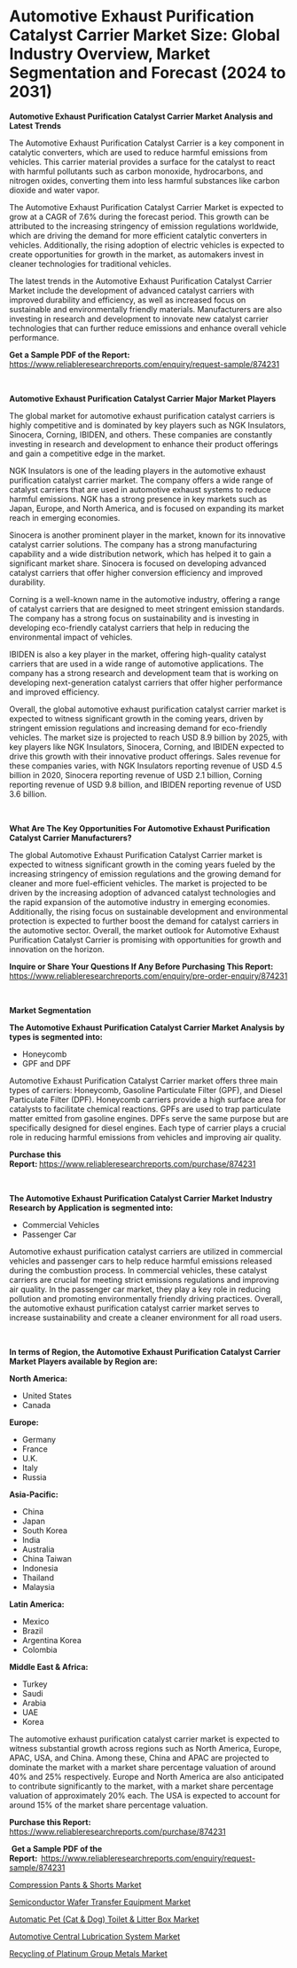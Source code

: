<p><h1>Automotive Exhaust Purification Catalyst Carrier Market Size: Global Industry Overview, Market Segmentation and Forecast (2024 to 2031)</h1></p><p><strong>Automotive Exhaust Purification Catalyst Carrier Market Analysis and Latest Trends</strong></p>
<p><p>The Automotive Exhaust Purification Catalyst Carrier is a key component in catalytic converters, which are used to reduce harmful emissions from vehicles. This carrier material provides a surface for the catalyst to react with harmful pollutants such as carbon monoxide, hydrocarbons, and nitrogen oxides, converting them into less harmful substances like carbon dioxide and water vapor.</p><p>The Automotive Exhaust Purification Catalyst Carrier Market is expected to grow at a CAGR of 7.6% during the forecast period. This growth can be attributed to the increasing stringency of emission regulations worldwide, which are driving the demand for more efficient catalytic converters in vehicles. Additionally, the rising adoption of electric vehicles is expected to create opportunities for growth in the market, as automakers invest in cleaner technologies for traditional vehicles.</p><p>The latest trends in the Automotive Exhaust Purification Catalyst Carrier Market include the development of advanced catalyst carriers with improved durability and efficiency, as well as increased focus on sustainable and environmentally friendly materials. Manufacturers are also investing in research and development to innovate new catalyst carrier technologies that can further reduce emissions and enhance overall vehicle performance.</p></p>
<p><strong>Get a Sample PDF of the Report:&nbsp;</strong> <a href="https://www.reliableresearchreports.com/enquiry/request-sample/874231">https://www.reliableresearchreports.com/enquiry/request-sample/874231</a></p>
<p>&nbsp;</p>
<p><strong>Automotive Exhaust Purification Catalyst Carrier Major Market Players</strong></p>
<p><p>The global market for automotive exhaust purification catalyst carriers is highly competitive and is dominated by key players such as NGK Insulators, Sinocera, Corning, IBIDEN, and others. These companies are constantly investing in research and development to enhance their product offerings and gain a competitive edge in the market.</p><p>NGK Insulators is one of the leading players in the automotive exhaust purification catalyst carrier market. The company offers a wide range of catalyst carriers that are used in automotive exhaust systems to reduce harmful emissions. NGK has a strong presence in key markets such as Japan, Europe, and North America, and is focused on expanding its market reach in emerging economies.</p><p>Sinocera is another prominent player in the market, known for its innovative catalyst carrier solutions. The company has a strong manufacturing capability and a wide distribution network, which has helped it to gain a significant market share. Sinocera is focused on developing advanced catalyst carriers that offer higher conversion efficiency and improved durability.</p><p>Corning is a well-known name in the automotive industry, offering a range of catalyst carriers that are designed to meet stringent emission standards. The company has a strong focus on sustainability and is investing in developing eco-friendly catalyst carriers that help in reducing the environmental impact of vehicles.</p><p>IBIDEN is also a key player in the market, offering high-quality catalyst carriers that are used in a wide range of automotive applications. The company has a strong research and development team that is working on developing next-generation catalyst carriers that offer higher performance and improved efficiency.</p><p>Overall, the global automotive exhaust purification catalyst carrier market is expected to witness significant growth in the coming years, driven by stringent emission regulations and increasing demand for eco-friendly vehicles. The market size is projected to reach USD 8.9 billion by 2025, with key players like NGK Insulators, Sinocera, Corning, and IBIDEN expected to drive this growth with their innovative product offerings. Sales revenue for these companies varies, with NGK Insulators reporting revenue of USD 4.5 billion in 2020, Sinocera reporting revenue of USD 2.1 billion, Corning reporting revenue of USD 9.8 billion, and IBIDEN reporting revenue of USD 3.6 billion.</p></p>
<p>&nbsp;</p>
<p><strong>What Are The Key Opportunities For Automotive Exhaust Purification Catalyst Carrier Manufacturers?</strong></p>
<p><p>The global Automotive Exhaust Purification Catalyst Carrier market is expected to witness significant growth in the coming years fueled by the increasing stringency of emission regulations and the growing demand for cleaner and more fuel-efficient vehicles. The market is projected to be driven by the increasing adoption of advanced catalyst technologies and the rapid expansion of the automotive industry in emerging economies. Additionally, the rising focus on sustainable development and environmental protection is expected to further boost the demand for catalyst carriers in the automotive sector. Overall, the market outlook for Automotive Exhaust Purification Catalyst Carrier is promising with opportunities for growth and innovation on the horizon.</p></p>
<p><strong>Inquire or Share Your Questions If Any Before Purchasing This Report:</strong> <a href="https://www.reliableresearchreports.com/enquiry/pre-order-enquiry/874231">https://www.reliableresearchreports.com/enquiry/pre-order-enquiry/874231</a></p>
<p>&nbsp;</p>
<p><strong>Market Segmentation</strong></p>
<p><strong>The Automotive Exhaust Purification Catalyst Carrier Market Analysis by types is segmented into:</strong></p>
<p><ul><li>Honeycomb</li><li>GPF and DPF</li></ul></p>
<p><p>Automotive Exhaust Purification Catalyst Carrier market offers three main types of carriers: Honeycomb, Gasoline Particulate Filter (GPF), and Diesel Particulate Filter (DPF). Honeycomb carriers provide a high surface area for catalysts to facilitate chemical reactions. GPFs are used to trap particulate matter emitted from gasoline engines. DPFs serve the same purpose but are specifically designed for diesel engines. Each type of carrier plays a crucial role in reducing harmful emissions from vehicles and improving air quality.</p></p>
<p><strong>Purchase this Report:&nbsp;</strong><a href="https://www.reliableresearchreports.com/purchase/874231">https://www.reliableresearchreports.com/purchase/874231</a></p>
<p>&nbsp;</p>
<p><strong>The Automotive Exhaust Purification Catalyst Carrier Market Industry Research by Application is segmented into:</strong></p>
<p><ul><li>Commercial Vehicles</li><li>Passenger Car</li></ul></p>
<p><p>Automotive exhaust purification catalyst carriers are utilized in commercial vehicles and passenger cars to help reduce harmful emissions released during the combustion process. In commercial vehicles, these catalyst carriers are crucial for meeting strict emissions regulations and improving air quality. In the passenger car market, they play a key role in reducing pollution and promoting environmentally friendly driving practices. Overall, the automotive exhaust purification catalyst carrier market serves to increase sustainability and create a cleaner environment for all road users.</p></p>
<p>&nbsp;</p>
<p><strong>In terms of Region, the Automotive Exhaust Purification Catalyst Carrier Market Players available by Region are:</strong></p>
<p>
    <p> <strong> North America: </strong>
        <ul>
            <li>United States</li>
            <li>Canada</li>
        </ul>
        </p> 
    <p> <strong> Europe: </strong>
        <ul>
            <li>Germany</li>
            <li>France</li>
            <li>U.K.</li>
            <li>Italy</li>
            <li>Russia</li>
        </ul>
        </p> 
    <p> <strong> Asia-Pacific: </strong>
        <ul>
            <li>China</li>
            <li>Japan</li>
            <li>South Korea</li>
            <li>India</li>
            <li>Australia</li>
            <li>China Taiwan</li>
            <li>Indonesia</li>
            <li>Thailand</li>
            <li>Malaysia</li>
        </ul>
        </p> 
    <p> <strong> Latin America: </strong>
        <ul>
            <li>Mexico</li>
            <li>Brazil</li>
            <li>Argentina Korea</li>
            <li>Colombia</li>
        </ul>
        </p> 
    <p> <strong> Middle East & Africa: </strong>
        <ul>
            <li>Turkey</li>
            <li>Saudi</li>
            <li>Arabia</li>
            <li>UAE</li>
            <li>Korea</li>
        </ul>
    </p>
    </p>
<p><p>The automotive exhaust purification catalyst carrier market is expected to witness substantial growth across regions such as North America, Europe, APAC, USA, and China. Among these, China and APAC are projected to dominate the market with a market share percentage valuation of around 40% and 25% respectively. Europe and North America are also anticipated to contribute significantly to the market, with a market share percentage valuation of approximately 20% each. The USA is expected to account for around 15% of the market share percentage valuation.</p></p>
<p><strong>Purchase this Report: </strong><a href="https://www.reliableresearchreports.com/purchase/874231">https://www.reliableresearchreports.com/purchase/874231</a></p>
<p>&nbsp;<strong>Get a Sample PDF of the Report:&nbsp;&nbsp;</strong><a href="https://www.reliableresearchreports.com/enquiry/request-sample/874231">https://www.reliableresearchreports.com/enquiry/request-sample/874231</a></p>
<p><strong></strong></p>
<p><p><a href="https://issuu.com/reportprime-2/docs/compression-pants-shorts-market-size-2030.pptx">Compression Pants & Shorts Market</a></p><p><a href="https://carnation-joke-41f.notion.site/Semiconductor-Wafer-Transfer-Equipment-Market-Research-Report-Provides-thorough-Industry-Overview-w-8c66fbad9f764569bfc2ab5a668ac559">Semiconductor Wafer Transfer Equipment Market</a></p><p><a href="https://view.publitas.com/reportprime-1/automatic-pet-cat-dog-toilet-litter-box-market-size-market-trends-and-growth-outlook-forecasted-for-period-from-2024-to-2031/">Automatic Pet (Cat & Dog) Toilet & Litter Box Market</a></p><p><a href="https://github.com/mancsybtousav/Market-Research-Report-List-1/blob/main/automotive-central-lubrication-system-market.md">Automotive Central Lubrication System Market</a></p><p><a href="https://extreme-scabiosa-c81.notion.site/Recycling-of-Platinum-Group-Metals-Market-Challenges-Opportunities-and-Growth-Drivers-and-Major-M-3ca84ce4180d479199e936bc21b93b08">Recycling of Platinum Group Metals Market</a></p></p>